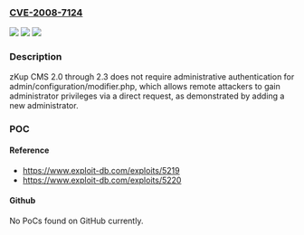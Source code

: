 ### [CVE-2008-7124](https://cve.mitre.org/cgi-bin/cvename.cgi?name=CVE-2008-7124)
![](https://img.shields.io/static/v1?label=Product&message=n%2Fa&color=blue)
![](https://img.shields.io/static/v1?label=Version&message=n%2Fa&color=blue)
![](https://img.shields.io/static/v1?label=Vulnerability&message=n%2Fa&color=brighgreen)

### Description

zKup CMS 2.0 through 2.3 does not require administrative authentication for admin/configuration/modifier.php, which allows remote attackers to gain administrator privileges via a direct request, as demonstrated by adding a new administrator.

### POC

#### Reference
- https://www.exploit-db.com/exploits/5219
- https://www.exploit-db.com/exploits/5220

#### Github
No PoCs found on GitHub currently.

